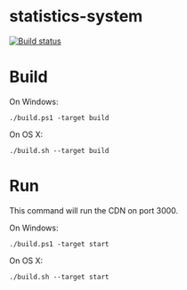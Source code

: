 # statistics-system
[![Build status](https://ci.appveyor.com/api/projects/status/axf92n1swioqmiej/branch/master?svg=true)](https://ci.appveyor.com/project/lehmamic/statistics-system/branch/master)

# Build
On Windows:
```
./build.ps1 -target build
```

On OS X:
```
./build.sh --target build
```

# Run
This command will run the CDN on port 3000.

On Windows:
```
./build.ps1 -target start
```

On OS X:
```
./build.sh --target start
```

